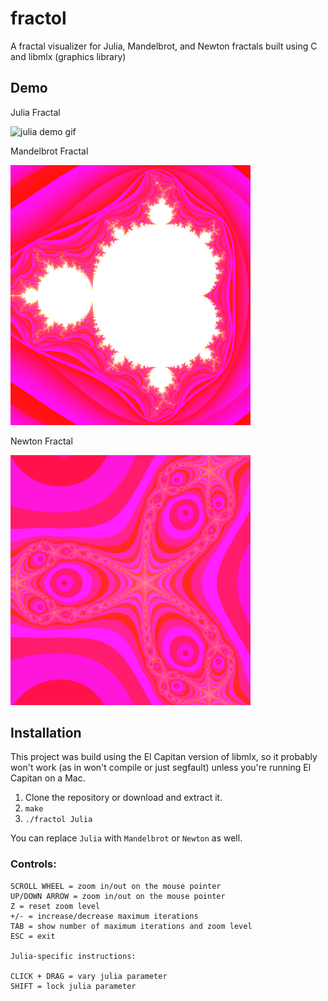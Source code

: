 # fractol
A fractal visualizer for Julia, Mandelbrot, and Newton fractals built using C and libmlx (graphics library)

## Demo

Julia Fractal

![julia demo gif](demo/juliademo.gif?raw=true "Julia Fractal Demo")

Mandelbrot Fractal

<img src="demo/mandelbrotdemo.png" alt="Mandelbrot fractal demo" width="384px"/>

Newton Fractal

<img src="demo/newtondemo.png" alt="Newton fractal demo" width="384px"/>

## Installation

This project was build using the El Capitan version of libmlx, so it probably won't work (as in won't compile or just segfault) unless you're running El Capitan on a Mac.

1. Clone the repository or download and extract it.
2. `make`
3. `./fractol Julia`

You can replace `Julia` with `Mandelbrot` or `Newton` as well.

### Controls:
```
SCROLL WHEEL = zoom in/out on the mouse pointer
UP/DOWN ARROW = zoom in/out on the mouse pointer
Z = reset zoom level
+/- = increase/decrease maximum iterations
TAB = show number of maximum iterations and zoom level
ESC = exit

Julia-specific instructions:

CLICK + DRAG = vary julia parameter
SHIFT = lock julia parameter
```
